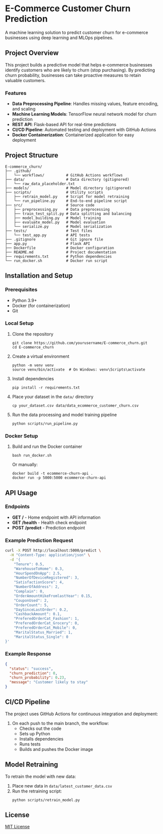 # E-Commerce Customer Churn Prediction

A machine learning solution to predict customer churn for e-commerce businesses using deep learning and MLOps pipelines.

## Project Overview

This project builds a predictive model that helps e-commerce businesses identify customers who are likely to churn (stop purchasing). By predicting churn probability, businesses can take proactive measures to retain valuable customers.

### Features

- **Data Preprocessing Pipeline**: Handles missing values, feature encoding, and scaling
- **Machine Learning Models**: TensorFlow neural network model for churn prediction
- **REST API**: Flask-based API for real-time predictions
- **CI/CD Pipeline**: Automated testing and deployment with GitHub Actions
- **Docker Containerization**: Containerized application for easy deployment

## Project Structure

```
E-commerce_churn/
├── .github/
│   └── workflows/          # GitHub Actions workflows
├── data/                   # Data directory (gitignored)
│   └── raw_data_placeholder.txt
├── models/                 # Model directory (gitignored)
├── scripts/                # Utility scripts
│   ├── retrain_model.py    # Script for model retraining
│   └── run_pipeline.py     # End-to-end pipeline script
├── src/                    # Source code
│   ├── preprocessing.py    # Data preprocessing
│   ├── train_test_split.py # Data splitting and balancing
│   ├── model_building.py   # Model training
│   ├── evaluate_model.py   # Model evaluation
│   └── serialize.py        # Model serialization
├── tests/                  # Test files
│   └── test_app.py         # API tests
├── .gitignore              # Git ignore file
├── app.py                  # Flask API
├── Dockerfile              # Docker configuration
├── README.md               # Project documentation
├── requirements.txt        # Python dependencies
└── run_docker.sh           # Docker run script
```

## Installation and Setup

### Prerequisites

- Python 3.9+
- Docker (for containerization)
- Git

### Local Setup

1. Clone the repository

   ```
   git clone https://github.com/yourusername/E-commerce_churn.git
   cd E-commerce_churn
   ```

2. Create a virtual environment

   ```
   python -m venv venv
   source venv/bin/activate  # On Windows: venv\Scripts\activate
   ```

3. Install dependencies

   ```
   pip install -r requirements.txt
   ```

4. Place your dataset in the `data/` directory

   ```
   cp your_dataset.csv data/data_ecommerce_customer_churn.csv
   ```

5. Run the data processing and model training pipeline
   ```
   python scripts/run_pipeline.py
   ```

### Docker Setup

1. Build and run the Docker container

   ```
   bash run_docker.sh
   ```

   Or manually:

   ```
   docker build -t ecommerce-churn-api .
   docker run -p 5000:5000 ecommerce-churn-api
   ```

## API Usage

### Endpoints

- **GET /** - Home endpoint with API information
- **GET /health** - Health check endpoint
- **POST /predict** - Prediction endpoint

### Example Prediction Request

```bash
curl -X POST http://localhost:5000/predict \
  -H "Content-Type: application/json" \
  -d '{
    "Tenure": 0.5,
    "WarehouseToHome": 0.3,
    "HourSpendOnApp": 2.5,
    "NumberOfDeviceRegistered": 3,
    "SatisfactionScore": 4,
    "NumberOfAddress": 2,
    "Complain": 0,
    "OrderAmountHikeFromlastYear": 0.15,
    "CouponUsed": 2,
    "OrderCount": 5,
    "DaySinceLastOrder": 0.2,
    "CashbackAmount": 0.1,
    "PreferedOrderCat_Fashion": 1,
    "PreferedOrderCat_Grocery": 0,
    "PreferedOrderCat_Mobile": 0,
    "MaritalStatus_Married": 1,
    "MaritalStatus_Single": 0
}'
```

### Example Response

```json
{
  "status": "success",
  "churn_prediction": 0,
  "churn_probability": 0.23,
  "message": "Customer likely to stay"
}
```

## CI/CD Pipeline

The project uses GitHub Actions for continuous integration and deployment:

1. On each push to the main branch, the workflow:
   - Checks out the code
   - Sets up Python
   - Installs dependencies
   - Runs tests
   - Builds and pushes the Docker image

## Model Retraining

To retrain the model with new data:

1. Place new data in `data/latest_customer_data.csv`
2. Run the retraining script:
   ```
   python scripts/retrain_model.py
   ```

## License

[MIT License](LICENSE)
